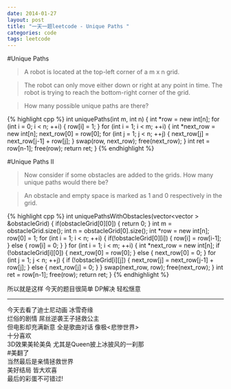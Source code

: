 ```yaml
---
date: 2014-01-27
layout: post
title: "一天一题leetcode - Unique Paths "
categories: code
tags: leetcode
---
```


#Unique Paths 
>A robot is located at the top-left corner of a m x n grid.   

>The robot can only move either down or right at any point in time. The robot is trying to reach the bottom-right corner of the grid.   

>How many possible unique paths are there?   

{% highlight cpp %}
int uniquePaths(int m, int n) {
    int *row = new int[n];
    for (int i = 0; i < n; ++i) {
        row[i] = 1;
    }
    for (int i = 1; i < m; ++i) {
        int *next_row = new int[n];
        next_row[0] = row[0];
        for (int j = 1; j < n; ++j) {
            next_row[j] = next_row[j-1] + row[j];
        }
        swap(row, next_row);
        free(next_row);
    }
    int ret = row[n-1];
    free(row);
    return ret;
}
{% endhighlight %}

#Unique Paths II 
>Now consider if some obstacles are added to the grids. How many unique paths would there be?   

>An obstacle and empty space is marked as 1 and 0 respectively in the grid.   

{% highlight cpp %}
int uniquePathsWithObstacles(vector<vector<int> > &obstacleGrid) {
    if(obstacleGrid[0][0]) {
        return 0;
    }
    int m = obstacleGrid.size();
    int n = obstacleGrid[0].size();
    int *row = new int[n];
    row[0] = 1;
    for (int i = 1; i < n; ++i) {
        if(!obstacleGrid[0][i]) {
            row[i] = row[i-1];
        } else {
            row[i] = 0;
        }
    }
    for (int i = 1; i < m; ++i) {
        int *next_row = new int[n];
        if (!obstacleGrid[i][0]) {
            next_row[0] = row[0];
        } else {
            next_row[0] = 0;
        }
        for (int j = 1; j < n; ++j) {
            if (!obstacleGrid[i][j]) {
                next_row[j] = next_row[j-1] + row[j];
            } else {
                next_row[j] = 0;
            }
        }
        swap(next_row, row);
        free(next_row);
    }
    int ret = row[n-1];
    free(row);
    return ret;
}
{% endhighlight %}

所以就是这样 今天的题目很简单 DP解决 轻松惬意   

---

今天去看了迪士尼动画 <Frozen> 冰雪奇缘   
烂俗的剧情 屌丝逆袭王子拯救公主   
但电影却充满新意 全是歌曲对话 像极<悲惨世界>   
十分喜欢   
3D效果美轮美奂   尤其是Queen披上冰披风的一刹那   
#美翻了   
当然最后是亲情拯救世界   
美好结局 皆大欢喜   
最后的彩蛋不可错过!